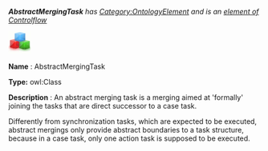 ___AbstractMergingTask__ 
 has
 [Category:OntologyElement](../../Category/OntologyElement "Category:OntologyElement") 
 and is an
 [element of](../../Property/ElementOf "Property:ElementOf") 
[Controlflow](../../Submissions/Controlflow "Submissions:Controlflow")_




  





[![Class](../public/images/thumb/2/27/Class.gif/45px-Class.gif)](../../Image/Class.gif "Class")


__Name__ 
 : AbstractMergingTask
 



__Type:__ 
 owl:Class
 



__Description__ 
 : An abstract merging task is a merging aimed at 'formally' joining the tasks that are direct successor to a case task.
 



 Differently from synchronization tasks, which are expected to be executed, abstract mergings only provide abstract boundaries to a task structure, because in a case task, only one action task is supposed to be executed.